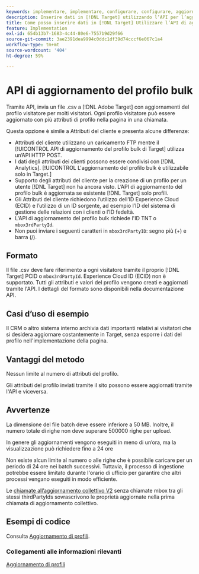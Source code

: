 ```yaml
---
keywords: implementare, implementare, configurare, configurare, aggiornare il profilo in blocco
description: Inserire dati in [!DNL Target] utilizzando l’API per l’aggiornamento collettivo dei profili.
title: Come posso inserire dati in [!DNL Target] Utilizzare l’API di aggiornamento del profilo bulk?
feature: Implementation
exl-id: 654b13b7-1683-4c44-80e6-7557b9d29f66
source-git-commit: 3ae2391dea9994c0ddc1df39d74cccf6e067c1a4
workflow-type: tm+mt
source-wordcount: '404'
ht-degree: 59%

---
```


# API di aggiornamento del profilo bulk

Tramite API, invia un file .csv a [!DNL Adobe Target] con aggiornamenti del profilo visitatore per molti visitatori. Ogni profilo visitatore può essere aggiornato con più attributi di profilo nella pagina in una chiamata.

Questa opzione è simile a Attributi del cliente e presenta alcune differenze:

* Attributi del cliente utilizzano un caricamento FTP mentre il [!UICONTROL API di aggiornamento del profilo bulk di Target] utilizza un’API HTTP POST.
* I dati degli attributi dei clienti possono essere condivisi con [!DNL Analytics]. [!UICONTROL L&#39;aggiornamento del profilo bulk è utilizzabile solo in Target.]
* Supporto degli attributi del cliente per la creazione di un profilo per un utente [!DNL Target] non ha ancora visto. L’API di aggiornamento del profilo bulk è aggiornata se esistente [!DNL Target] solo profili.
* Gli Attributi del cliente richiedono l’utilizzo dell’ID Experience Cloud (ECID) e l’utilizzo di un ID sorgente, ad esempio l’ID del sistema di gestione delle relazioni con i clienti o l’ID fedeltà.
* L&#39;API di aggiornamento del profilo bulk richiede l&#39;ID TNT o `mbox3rdPartyId`.
* Non puoi inviare i seguenti caratteri in `mbox3rdPartyID`: segno più (+) e barra (/).

## Formato

Il file .csv deve fare riferimento a ogni visitatore tramite il proprio [!DNL Target] PCID o `mbox3rdPartyId`. Experience Cloud ID (ECID) non è supportato. Tutti gli attributi e valori del profilo vengono creati e aggiornati tramite l&#39;API. I dettagli del formato sono disponibili nella documentazione API.

## Casi d’uso di esempio

Il CRM o altro sistema interno archivia dati importanti relativi ai visitatori che si desidera aggiornare costantemente in Target, senza esporre i dati del profilo nell&#39;implementazione della pagina.

## Vantaggi del metodo

Nessun limite al numero di attributi del profilo.

Gli attributi del profilo inviati tramite il sito possono essere aggiornati tramite l&#39;API e viceversa.

## Avvertenze

La dimensione del file batch deve essere inferiore a 50 MB. Inoltre, il numero totale di righe non deve superare 500000 righe per upload.

In genere gli aggiornamenti vengono eseguiti in meno di un’ora, ma la visualizzazione può richiedere fino a 24 ore

Non esiste alcun limite al numero o alle righe che è possibile caricare per un periodo di 24 ore nei batch successivi. Tuttavia, il processo di ingestione potrebbe essere limitato durante l&#39;orario di ufficio per garantire che altri processi vengano eseguiti in modo efficiente.

Le [chiamate all’aggiornamento collettivo V2](https://developers.adobetarget.com/api/#updating-profiles) senza chiamate mbox tra gli stessi thirdPartyIds sovrascrivono le proprietà aggiornate nella prima chiamata di aggiornamento collettivo.

## Esempi di codice

Consulta [Aggiornamento di profili](https://developers.adobetarget.com/api/#updating-profiles).

### Collegamenti alle informazioni rilevanti

[Aggiornamento di profili](https://developers.adobetarget.com/api/#updating-profiles)
